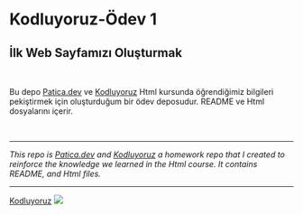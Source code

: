 # Kodluyoruz-Ödev 1

## İlk Web Sayfamızı Oluşturmak

<br >

Bu depo [Patica.dev](https://www.patika.dev/tr) ve [Kodluyoruz](https://www.kodluyoruz.org) Html kursunda öğrendiğimiz bilgileri pekiştirmek için oluşturduğum bir ödev deposudur. README ve Html dosyalarını içerir.

<br>

---

_This repo is [Patica.dev](https://www.patika.dev/tr) and [Kodluyoruz](https://www.kodluyoruz.org) a homework repo that I created to reinforce the knowledge we learned in the Html course. It contains README, and Html files._

---

<a href="https://www.kodluyoruz.org">Kodluyoruz</a>
<img height="auto" width="auto" src="https://github.com/Overated/Asian-Kitchen/blob/main/img/Readme.gif?raw=true" />
